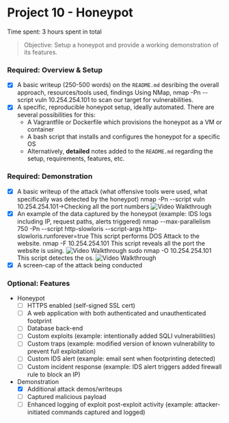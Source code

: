 # Project 10 - Honeypot

Time spent: 3 hours spent in total

> Objective: Setup a honeypot and provide a working demonstration of its features.

### Required: Overview & Setup

- [x] A basic writeup (250-500 words) on the `README.md` desribing the overall approach, resources/tools used, findings
	Using NMap,
	nmap -Pn --script vuln 10.254.254.101
	to scan our target for vulnerabilities.
- [x] A specific, reproducible honeypot setup, ideally automated. There are several possibilities for this:
	- A Vagrantfile or Dockerfile which provisions the honeypot as a VM or container
	- A bash script that installs and configures the honeypot for a specific OS
	- Alternatively, **detailed** notes added to the `README.md` regarding the setup, requirements, features, etc.

### Required: Demonstration

- [x] A basic writeup of the attack (what offensive tools were used, what specifically was detected by the honeypot)
	nmap -Pn --script vuln 10.254.254.101->Checking all the port numbers
	<img src='http://i.imgur.com/HFY9bAO.png' title='Video Walkthrough' width='' alt='Video Walkthrough' />
- [x] An example of the data captured by the honeypot (example: IDS logs including IP, request paths, alerts triggered)
	nmap --max-parallelism 750 -Pn --script http-slowloris --script-args http-slowloris.runforever=true
	This script performs DOS Attack to the website.
	nmap -F 10.254.254.101
	This script reveals all the port the website is using.
	<img src='http://i.imgur.com/4lPFd1A.png' title='Video Walkthrough' width='' alt='Video Walkthrough' />
	sudo nmap -O 10.254.254.101
	This script detectes the os.
	<img src='http://i.imgur.com/QYtUKTa.png' title='Video Walkthrough' width='' alt='Video Walkthrough' />
- [x] A screen-cap of the attack being conducted
    
### Optional: Features
- Honeypot
	- [ ] HTTPS enabled (self-signed SSL cert)
	- [ ] A web application with both authenticated and unauthenticated footprint
	- [ ] Database back-end
	- [ ] Custom exploits (example: intentionally added SQLI vulnerabilities)
	- [ ] Custom traps (example: modified version of known vulnerability to prevent full exploitation)
	- [ ] Custom IDS alert (example: email sent when footprinting detected)
	- [ ] Custom incident response (example: IDS alert triggers added firewall rule to block an IP)
- Demonstration
	- [x] Additional attack demos/writeups
	- [ ] Captured malicious payload
	- [ ] Enhanced logging of exploit post-exploit activity (example: attacker-initiated commands captured and logged)
